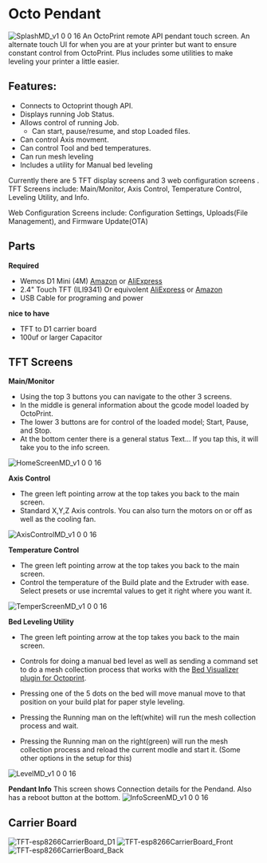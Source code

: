 # Octo Pendant
![SplashMD_v1 0 0 16](https://user-images.githubusercontent.com/12872876/210280350-4bd8bed7-bccd-4132-bae1-61645655429a.png)
An OctoPrint remote API pendant touch screen. An alternate touch UI for when you are at your printer but want to ensure constant control from OctoPrint. Plus includes some utilities to make leveling your printer a little easier.  

## Features:
* Connects to Octoprint though API. 
* Displays running Job Status. 
* Allows control of running Job.
  * Can start, pause/resume, and stop Loaded files.
* Can control Axis movment.
* Can control Tool and bed temperatures.
* Can run mesh leveling 
* Includes a utility for Manual bed leveling


Currently there are 5 TFT display screens and 3 web configuration screens . 
  TFT Screens include: Main/Monitor, Axis Control, Temperature Control, Leveling Utility, and Info.
  
  Web Configuration Screens include: Configuration Settings, Uploads(File Management), and Firmware Update(OTA)

## Parts

**Required**
* Wemos D1 Mini (4M) [Amazon](https://www.amazon.com/dp/B073CQVFLK/) or [AliExpress](https://www.aliexpress.us/item/3256803535819463.html)
* 2.4" Touch TFT (ILI9341) Or equivolent [AliExpress](https://www.aliexpress.us/item/2251832829271342.html) or [Amazon](https://www.amazon.com/dp/B09XHRKFMM)
* USB Cable for programing and power 


**nice to have**
* TFT to D1 carrier board
* 100uf or larger Capacitor


## TFT Screens

**Main/Monitor**
- Using the top 3 buttons you can navigate to the other 3 screens. 
- In the middle is general information about the gcode model loaded by OctoPrint. 
- The lower 3 buttons are for control of the loaded model; Start, Pause, and Stop.
- At the bottom center there is a general status Text... If you tap this, it will take you to the info screen. 

![HomeScreenMD_v1 0 0 16](https://user-images.githubusercontent.com/12872876/210279805-fa2d745c-2cdb-44cc-9bdc-9d67fa618744.png)


**Axis Control**
- The green left pointing arrow at the top takes you back to the main screen.
- Standard X,Y,Z Axis controls. You can also turn the motors on or off as well as the cooling fan.

![AxisControlMD_v1 0 0 16](https://user-images.githubusercontent.com/12872876/210279821-51cb53c2-64e2-4d4d-9ac1-ad7057e71905.png)

**Temperature Control**
- The green left pointing arrow at the top takes you back to the main screen.
- Control the temperature of the Build plate and the Extruder with ease. Select presets or use incremtal values to get it right where you want it. 

![TemperScreenMD_v1 0 0 16](https://user-images.githubusercontent.com/12872876/210279841-eb853578-52ca-445e-b4a8-7daec231781c.png)

**Bed Leveling Utility**
- The green left pointing arrow at the top takes you back to the main screen.

- Controls for doing a manual bed level as well as sending a command set to do a mesh collection process that works with the [Bed Visualizer plugin for Octoprint](https://github.com/jneilliii/OctoPrint-BedLevelVisualizer). 
- Pressing one of the 5 dots on the bed will move manual move to that position on your build plat for paper style leveling. 
- Pressing the Running man on the left(white) will run the mesh collection process and wait. 
- Pressing the Running man on the right(green) will run the mesh collection process and reload the current modle and start it. (Some other options in the setup for this) 

![LevelMD_v1 0 0 16](https://user-images.githubusercontent.com/12872876/210279854-7ed7ca54-84ce-4db0-a5ac-ab7e248c0086.png)


**Pendant Info**
This screen shows Connection details for the Pendand. Also has a reboot button at the bottom. 
![InfoScreenMD_v1 0 0 16](https://user-images.githubusercontent.com/12872876/210279866-fea4a8f1-08ca-41b5-84b9-40f68bb3620d.png)


## Carrier Board

![TFT-esp8266CarrierBoard_D1](https://user-images.githubusercontent.com/12872876/209448537-5eea7489-23f2-46bc-893f-cf334df4bc69.png)
![TFT-esp8266CarrierBoard_Front](https://user-images.githubusercontent.com/12872876/209448540-9da112db-8b78-45a0-8c82-8d6a644b7c12.png)
![TFT-esp8266CarrierBoard_Back](https://user-images.githubusercontent.com/12872876/209448541-1d713a3f-cb3d-45a9-9385-324ae081ee6e.png)
